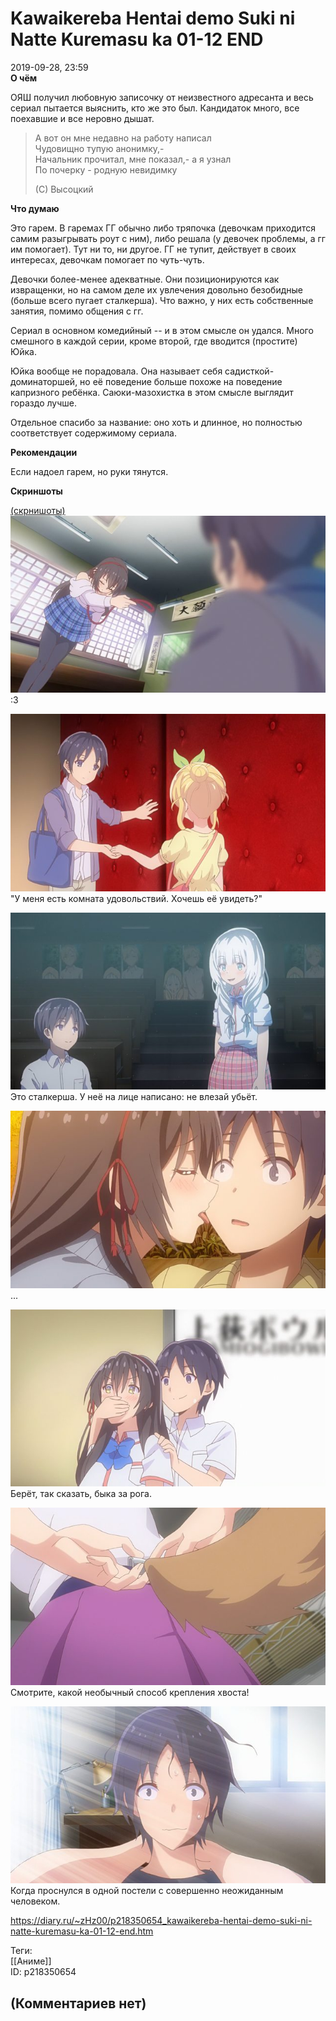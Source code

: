 Kawaikereba Hentai demo Suki ni Natte Kuremasu ka 01-12 END
===========================================================

  
2019-09-28, 23:59  
  **О чём**    
   
 ОЯШ получил любовную записочку от неизвестного адресанта и весь сериал пытается выяснить, кто же это был. Кандидаток много, все поехавшие и все неровно дышат.   
   
 
>  А вот он мне недавно на работу написал   
>  Чудовищно тупую анонимку,-   
>  Начальник прочитал, мне показал,- а я узнал   
>  По почерку - родную невидимку   
>    
>  (C) Высоцкий 

   
   
  **Что думаю**    
   
 Это гарем. В гаремах ГГ обычно либо тряпочка (девочкам приходится самим разыгрывать роут с ним), либо решала (у девочек проблемы, а гг им помогает). Тут ни то, ни другое. ГГ не тупит, действует в своих интересах, девочкам помогает по чуть-чуть.   
   
 Девочки более-менее адекватные. Они позиционируются как извращенки, но на самом деле их увлечения довольно безобидные (больше всего пугает сталкерша). Что важно, у них есть собственные занятия, помимо общения с гг.   
   
 Сериал в основном комедийный -- и в этом смысле он удался. Много смешного в каждой серии, кроме второй, где вводится (простите) Юйка.   
   
 Юйка вообще не порадовала. Она называет себя садисткой-доминаторшей, но её поведение больше похоже на поведение капризного ребёнка. Саюки-мазохистка в этом смысле выглядит гораздо лучше.   
   
 Отдельное спасибо за название: оно хоть и длинное, но полностью соответствует содержимому сериала.   
   
  **Рекомендации**    
   
 Если надоел гарем, но руки тянутся.   
   
  **Скриншоты**    
   
  [(скрнишоты)](https://zHz00.diary.ru/p218350654.htm?index=1#linkmore218350654m1)       
  [![](pics/Ai2YBeOl.png)](https://i.imgur.com/Ai2YBeO.png)    
 :3   
   
  [![](pics/8kIwH9Wl.png)](https://i.imgur.com/8kIwH9W.png)    
 "У меня есть комната удовольствий. Хочешь её увидеть?"   
   
  [![](pics/iuJwvdDl.png)](https://i.imgur.com/iuJwvdD.png)    
 Это сталкерша. У неё на лице написано: не влезай убьёт.   
   
  [![](pics/tETfCcPl.png)](https://i.imgur.com/tETfCcP.png)    
 ...   
   
  [![](pics/FIPM2B1l.png)](https://i.imgur.com/FIPM2B1.png)    
 Берёт, так сказать, быка за рога.   
   
  [![](pics/plA5cHfl.png)](https://i.imgur.com/plA5cHf.png)    
 Смотрите, какой необычный способ крепления хвоста!   
   
  [![](pics/8TlQO2ul.png)](https://i.imgur.com/8TlQO2u.png)    
 Когда проснулся в одной постели с совершенно неожиданным человеком.      
  
<https://diary.ru/~zHz00/p218350654_kawaikereba-hentai-demo-suki-ni-natte-kuremasu-ka-01-12-end.htm>  
  
Теги:  
[[Аниме]]  
ID: p218350654  


(Комментариев нет)
------------------